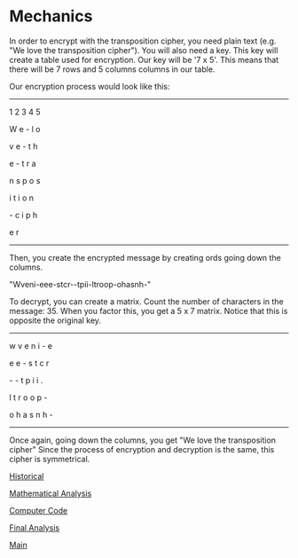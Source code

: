 # Mechanics

In order to encrypt with the transposition cipher, you need plain text (e.g. "We love the transposition cipher"). You will also need a key. This key will 
create a table used for encryption. Our key will be '7 x 5'. This means that there will be 7 rows and 5 columns columns in our table.

Our encryption process would look like this:
***
1 2 3 4 5 

W e - l o

v e - t h

e - t r a

n s p o s

i t i o n

\- c i p h

e r
***

Then, you create the encrypted message by creating ords going down the columns.

"Wveni-eee-stcr--tpii-ltroop-ohasnh-"

To decrypt, you can create a matrix. Count the number of characters in the message: 35. When you factor this, you get a 5 x 7 matrix. Notice that this is opposite the original key. 

***
w v e n i - e

e e - s t c r 

\- - t p i i .

l t r o o p - 

o h a s n h -
***
Once again, going down the columns, you get "We love the transposition cipher"
Since the process of encryption and decryption is the same, this cipher is symmetrical.

[Historical](HistoricalTransposition.md)

[Mathematical Analysis](mathAnalysisTransposition.md)

[Computer Code](compCodeTransposition.md)

[Final Analysis](finalAnalysisTransposition.md)

[Main](README.md)

